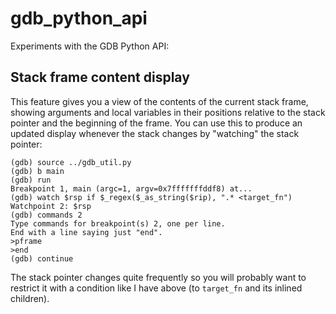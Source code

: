 # gdb_python_api
Experiments with the GDB Python API:

## Stack frame content display

This feature gives you a view of the contents of the current stack frame, showing arguments and local variables in their positions relative to the stack pointer and the beginning of the frame. You can use this to produce an updated display whenever the stack changes by "watching" the stack pointer:

~~~
(gdb) source ../gdb_util.py
(gdb) b main
(gdb) run
Breakpoint 1, main (argc=1, argv=0x7fffffffddf8) at...
(gdb) watch $rsp if $_regex($_as_string($rip), ".* <target_fn")
Watchpoint 2: $rsp
(gdb) commands 2
Type commands for breakpoint(s) 2, one per line.
End with a line saying just "end".
>pframe
>end
(gdb) continue
~~~

The stack pointer changes quite frequently so you will probably want to restrict it with a condition like I have above (to `target_fn` and its inlined children).

